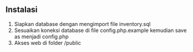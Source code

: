 ## Instalasi

1. Siapkan database dengan mengimport file inventory.sql
2. Sesuaikan koneksi database di file config.php.example kemudian save as menjadi config.php
3. Akses web di folder /public
